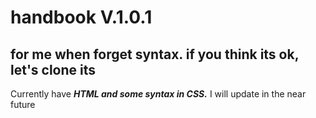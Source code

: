 # handbook V.1.0.1

## for me when forget syntax. if you think its ok, let's clone its ##

Currently have ***HTML and some syntax in CSS.*** I will update in the near future
